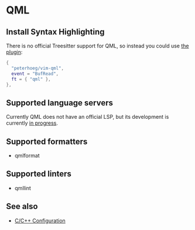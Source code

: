 # QML

## Install Syntax Highlighting

There is no official Treesitter support for QML, so instead you could use [the
plugin](https://github.com/peterhoeg/vim-qml):

```lua
{
  "peterhoeg/vim-qml",
  event = "BufRead",
  ft = { "qml" },
},
```

## Supported language servers

Currently QML does not have an official LSP, but its development is currently
[in progress](https://bugreports.qt.io/browse/QTBUG-68406).

## Supported formatters

- qmlformat

## Supported linters

- qmllint

## See also

- [C/C++ Configuration](c_cpp.md)
